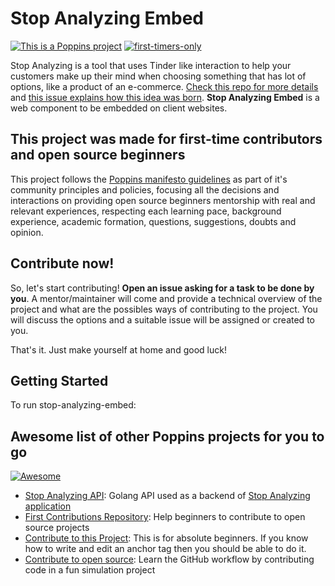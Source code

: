 # Stop Analyzing Embed

[![This is a Poppins project](https://raw.githubusercontent.com/bancodobrasil/poppins/master/badge-poppins.svg)](https://github.com/bancodobrasil/poppins)
[![first-timers-only](https://img.shields.io/badge/first--timers--only-friendly-blue.svg?style=flat-square)](https://www.firsttimersonly.com/)

Stop Analyzing is a tool that uses Tinder like interaction to help your customers make up their mind when choosing something that has lot of options, like a product of an e-commerce. [Check this repo for more details](https://github.com/bancodobrasil/stop-analyzing) and [this issue explains how this idea was born](https://github.com/bancodobrasil/stop-analyzing/issues/2). **Stop Analyzing Embed** is a web component to be embedded on client websites.

## This project was made for first-time contributors and open source beginners

This project follows the [Poppins manifesto guidelines](https://github.com/bancodobrasil/poppins) as part of it's community principles and policies, focusing all the decisions and interactions on providing open source beginners mentorship with real and relevant experiences, respecting each learning pace, background experience, academic formation, questions, suggestions, doubts and opinion.

## Contribute now!

So, let's start contributing! **Open an issue asking for a task to be done by you**. A mentor/maintainer will come and provide a technical overview of the project and what are the possibles ways of contributing to the project. You will discuss the options and a suitable issue will be assigned or created to you.

That's it. Just make yourself at home and good luck!

## Getting Started

To run stop-analyzing-embed:

## Awesome list of other Poppins projects for you to go

[![Awesome](https://camo.githubusercontent.com/1997c7e760b163a61aba3a2c98f21be8c524be29/68747470733a2f2f617765736f6d652e72652f62616467652e737667)](https://github.com/sindresorhus/awesome)

- [Stop Analyzing API](https://github.com/bancodobrasil/stop-analyzing-api): Golang API used as a backend of [Stop Analyzing application](https://github.com/bancodobrasil/stop-analyzing)
- [First Contributions Repository](https://github.com/firstcontributions/first-contributions): Help beginners to contribute to open source projects
- [Contribute to this Project](https://github.com/Syknapse/Contribute-To-This-Project): This is for absolute beginners. If you know how to write and edit an anchor tag <a href="" target=""></a> then you should be able to do it.
- [Contribute to open source](https://github.com/danthareja/contribute-to-open-source):
  Learn the GitHub workflow by contributing code in a fun simulation project
